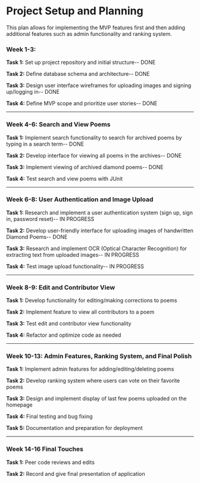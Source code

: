 # Project Setup and Planning

This plan allows for implementing the MVP features first
and then adding additional features such as admin functionality 
and ranking system.




### Week 1-3:    
**Task 1:** Set up project repository and initial structure-- DONE

**Task 2:** Define database schema and architecture-- DONE

**Task 3:** Design user interface wireframes for uploading images and signing up/logging in-- DONE

**Task 4:** Define MVP scope and prioritize user stories-- DONE

---

### Week 4-6: Search and View Poems

**Task 1:** Implement search functionality to search for archived poems by typing in a search term-- DONE

**Task 2:** Develop interface for viewing all poems in the archives-- DONE

**Task 3:** Implement viewing of archived diamond poems-- DONE

**Task 4:** Test search and view poems with JUnit

---

### Week 6-8: User Authentication and Image Upload

**Task 1:** Research and implement a user authentication system (sign up, sign in, password reset)-- IN PROGRESS

**Task 2:** Develop user-friendly interface for uploading images of handwritten Diamond Poems-- DONE

**Task 3:** Research and implement OCR (Optical Character Recognition) for extracting text from uploaded images-- IN PROGRESS

**Task 4:** Test image upload functionality-- IN PROGRESS

---

### Week 8-9: Edit and Contributor View

**Task 1:** Develop functionality for editing/making corrections to poems

**Task 2:** Implement feature to view all contributors to a poem

**Task 3:** Test edit and contributor view functionality

**Task 4:** Refactor and optimize code as needed

---

### Week 10-13: Admin Features, Ranking System, and Final Polish

**Task 1:** Implement admin features for adding/editing/deleting poems

**Task 2:** Develop ranking system where users can vote on their favorite poems

**Task 3:** Design and implement display of last few poems uploaded on the homepage

**Task 4:** Final testing and bug fixing

**Task 5:** Documentation and preparation for deployment

---

### Week 14-16 Final Touches

**Task 1:** Peer code reviews and edits

**Task 2:** Record and give final presentation of application




